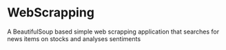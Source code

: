 # WebScrapping
A BeautifulSoup based simple web scrapping application that searches for news items on stocks and analyses sentiments

